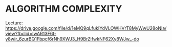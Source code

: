 # ALGORITHM COMPLEXITY
Lecture: https://drive.google.com/file/d/1eMQ9qLfukIYdVLOWHVrT8MyWwU28oNia/view?fbclid=IwAR13F6t-y8wir_6zurBQ1Fbpcf6rNh9XWJ3_H9BrZlfwkNF62Xy8WJw_-do
